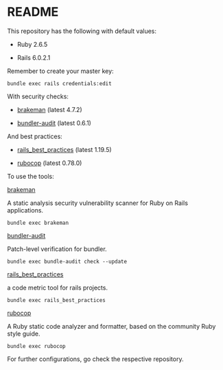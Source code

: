 # README

This repository has the following with default values: 

* Ruby 2.6.5

* Rails 6.0.2.1

Remember to create your master key: 

`bundle exec rails credentials:edit`

With security checks:

* [brakeman](https://github.com/presidentbeef/brakeman) (latest 4.7.2)

* [bundler-audit](https://github.com/rubysec/bundler-audit) (latest 0.6.1)

And best practices:

* [rails_best_practices](https://github.com/flyerhzm/rails_best_practices) (latest 1.19.5)

* [rubocop](https://www.github.com/rubocop-hq/rubocop) (latest 0.78.0)

To use the tools:

[brakeman](https://github.com/presidentbeef/brakeman)

A static analysis security vulnerability scanner for Ruby on Rails applications.

`bundle exec brakeman`

[bundler-audit](https://github.com/rubysec/bundler-audit)

Patch-level verification for bundler.

`bundle exec bundle-audit check --update`

[rails_best_practices](https://github.com/flyerhzm/rails_best_practices)

a code metric tool for rails projects.

`bundle exec rails_best_practices`

[rubocop](https://www.github.com/rubocop-hq/rubocop)

A Ruby static code analyzer and formatter, based on the community Ruby style guide.

`bundle exec rubocop`

For further configurations, go check the respective repository.
